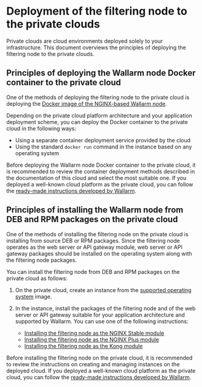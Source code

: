 # Deployment of the filtering node to the private clouds

Private clouds are cloud environments deployed solely to your infrastructure. This document overviews the principles of deploying the filtering node to the private clouds.

## Principles of deploying the Wallarm node Docker container to the private cloud

One of the methods of deploying the filtering node to the private cloud is deploying the [Docker image of the NGINX-based Wallarm node](../../admin-en/installation-docker-en.md).

Depending on the private cloud platform architecture and your application deployment scheme, you can deploy the Docker container to the private cloud in the following ways:

* Using a separate container deployment service provided by the cloud
* Using the standard `docker run` command in the instance based on any operating system

Before deploying the Wallarm node Docker container to the private cloud, it is recommended to review the container deployment methods described in the documentation of this cloud and select the most suitable one. If you deployed a well-known cloud platform as the private cloud, you can follow the [ready-made instructions developed by Wallarm](#link-to-supported-cloud-deployments).

## Principles of installing the Wallarm node from DEB and RPM packages on the private cloud

One of the methods of installing the filtering node on the private cloud is installing from source DEB or RPM packages. Since the filtering node operates as the web server or API gateway module, web server or API gateway packages should be installed on the operating system along with the filtering node packages.

You can install the filtering node from DEB and RPM packages on the private cloud as follows:

1. On the private cloud, create an instance from the [supported operating system](../../admin-en/supported-platforms.md#deb-and-rpm-packages) image.
2. In the instance, install the packages of the filtering node and of the web server or API gateway suitable for your application architecture and supported by Wallarm. You can use one of the following instructions:

      * [Installing the filtering node as the NGINX Stable module](../../waf-installation/nginx/dynamic-module.md)
      * [Installing the filtering node as the NGINX Plus module](../../waf-installation/nginx-plus.md)
      * [Installing the filtering node as the Kong module](../../admin-en/installation-kong-en.md)

Before installing the filtering node on the private cloud, it is recommended to review the instructions on creating and managing instances on the deployed cloud. If you deployed a well-known cloud platform as the private cloud, you can follow the [ready-made instructions developed by Wallarm](../../admin-en/supported-platforms.md#cloud-platforms).
